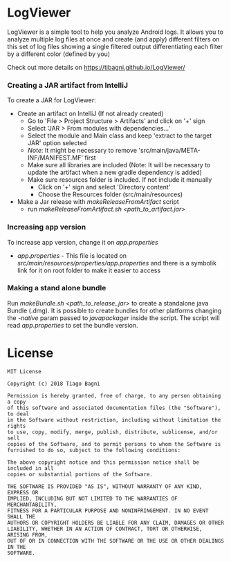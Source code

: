 # LogViewer
LogViewer is a simple tool to help you analyze Android logs.
It allows you to analyze multiple log files at once and create (and apply) different filters on this set of log files showing a single filtered output differentiating each filter by a different color (defined by you)

Check out more details on https://tibagni.github.io/LogViewer/

### Creating a JAR artifact from IntelliJ
To create a JAR for LogViewer:
- Create an artifact on IntelliJ (If not already created)
  - Go to 'File > Project Structure > Artifacts' and click on '+' sign
  - Select 'JAR > From modules with dependencies...'
  - Select the module and Main class and keep 'extract to the target JAR' option selected
  - *Note*: It might be necessary to remove 'src/main/java/META-INF/MANIFEST.MF' first
  - Make sure all libraries are included (Note: It will be necessary to update the artifact when a new gradle dependency is added)
  - Make sure resources folder is included. If not include it manually
    - Click on '+' sign and select 'Directory content'
    -  Choose the Resources folder (src/main/resources)
- Make a Jar release with _makeReleaseFromArtifact_ script
  - run _makeReleaseFromArtifact.sh <path_to_artifact.jar>_

### Increasing app version
To increase app version, change it on _app.properties_
* _app.properties_ - This file is located on _src/main/resources/properties/app.properties_ and there is a symbolik link for it on root folder to make it easier to access

### Making a stand alone bundle
Run _makeBundle.sh <path_to_release_jar>_ to create a standalone java Bundle (.dmg). It is possible to create bundles for other platforms changing the _-native_ param passed to _javapackager_ inside the script. The script will read _app.properties_ to set the bundle version.

# License
```
MIT License

Copyright (c) 2018 Tiago Bagni

Permission is hereby granted, free of charge, to any person obtaining a copy
of this software and associated documentation files (the "Software"), to deal
in the Software without restriction, including without limitation the rights
to use, copy, modify, merge, publish, distribute, sublicense, and/or sell
copies of the Software, and to permit persons to whom the Software is
furnished to do so, subject to the following conditions:

The above copyright notice and this permission notice shall be included in all
copies or substantial portions of the Software.

THE SOFTWARE IS PROVIDED "AS IS", WITHOUT WARRANTY OF ANY KIND, EXPRESS OR
IMPLIED, INCLUDING BUT NOT LIMITED TO THE WARRANTIES OF MERCHANTABILITY,
FITNESS FOR A PARTICULAR PURPOSE AND NONINFRINGEMENT. IN NO EVENT SHALL THE
AUTHORS OR COPYRIGHT HOLDERS BE LIABLE FOR ANY CLAIM, DAMAGES OR OTHER
LIABILITY, WHETHER IN AN ACTION OF CONTRACT, TORT OR OTHERWISE, ARISING FROM,
OUT OF OR IN CONNECTION WITH THE SOFTWARE OR THE USE OR OTHER DEALINGS IN THE
SOFTWARE.
```
